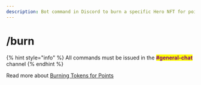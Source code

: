 ```yaml
---
description: Bot command in Discord to burn a specific Hero NFT for points
---
```


# /burn

{% hint style="info" %}
All commands must be issued in the <mark style="color:purple;">**#general-chat**</mark> channel
{% endhint %}

Read more about [Burning Tokens for Points](../gameplay/earning-points.md)
